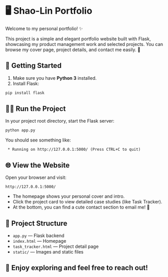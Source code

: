 # 🖥️ Shao-Lin Portfolio

Welcome to my personal portfolio! ✨

This project is a simple and elegant portfolio website built with Flask, showcasing my product management work and selected projects. You can browse my cover page, project details, and contact me easily. 💌

## 🚀 Getting Started

1. Make sure you have **Python 3** installed.
2. Install Flask:

```bash
pip install flask
```

## 🏃‍♂️ Run the Project

In your project root directory, start the Flask server:

```bash
python app.py
```

You should see something like:

```
 * Running on http://127.0.0.1:5000/ (Press CTRL+C to quit)
```

## 🌐 View the Website

Open your browser and visit:

```
http://127.0.0.1:5000/
```

- The homepage shows your personal cover and intro.
- Click the project card to view detailed case studies (like Task Tracker).
- At the bottom, you can find a cute contact section to email me! 📨

## 📁 Project Structure

- `app.py` — Flask backend
- `index.html` — Homepage
- `task_tracker.html` — Project detail page
- `static/` — Images and static files

## 🧸 Enjoy exploring and feel free to reach out! 